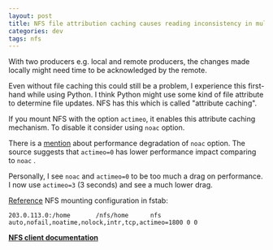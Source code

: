 ```yaml
---
layout: post
title: NFS file attribution caching causes reading inconsistency in multi-producer scenario
categories: dev
tags: nfs
---
```


With two producers e.g. local and remote producers, the changes made locally might need time to be acknowledged by the remote. 

Even without file caching this could still be a problem, I experience this first-hand while using Python. I think Python might use some kind of file attribute to determine file updates. NFS has this which is called "attribute caching".

If you mount NFS with the option `actimeo`, it enables this attribute caching mechanism. To disable it consider using `noac` option. 

There is a [mention](https://blogs.sap.com/2015/11/20/performance-impact-of-disabling-nfs-attribute-caching/) about performance degradation of `noac` option. The source suggests that `actimeo=0` has lower performance impact comparing to `noac` .

Personally, I see `noac` and `actimeo=0` to be too much a drag on performance. I now use `actimeo=3` (3 seconds) and see a much lower drag.

[Reference](https://www.digitalocean.com/community/tutorials/how-to-set-up-an-nfs-mount-on-ubuntu-16-04) NFS mounting configuration in fstab:

```
203.0.113.0:/home       /nfs/home      nfs auto,nofail,noatime,nolock,intr,tcp,actimeo=1800 0 0
```

[**NFS client documentation**](https://linux.die.net/man/5/nfs)